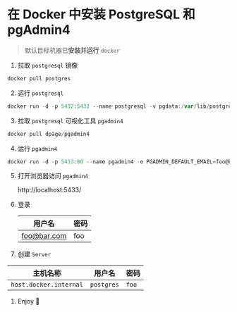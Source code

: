 # 在 Docker 中安装 PostgreSQL 和 pgAdmin4

> 默认目标机器已**安装并运行** `docker`

1. 拉取 `postgresql` 镜像

```powershell
docker pull postgres
```

2. 运行 `postgresql`

```powershell
docker run -d -p 5432:5432 --name postgresql -v pgdata:/var/lib/postgresql/data -e POSTGRES_PASSWORD=foo postgres
```

3. 拉取 `postgresql` 可视化工具 `pgadmin4`

```powershell
docker pull dpage/pgadmin4
```

4. 运行 `pgadmin4`

```powershell
docker run -d -p 5433:80 --name pgadmin4 -e PGADMIN_DEFAULT_EMAIL=foo@bar.com -e PGADMIN_DEFAULT_PASSWORD=foo dpage/pgadmin4
```

5. 打开浏览器访问 `pgadmin4` 
   
   http://localhost:5433/

6. 登录
   
   | 用户名         | 密码  |
   | ----------- | --- |
   | foo@bar.com | foo |

7. 创建 `Server`

| 主机名称                   | 用户名        | 密码    |
| ---------------------- | ---------- | ----- |
| `host.docker.internal` | `postgres` | `foo` |

1. Enjoy :tada:


